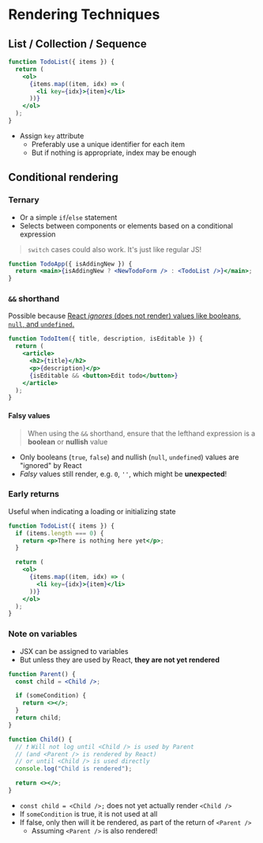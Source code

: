 # Rendering Techniques

## List / Collection / Sequence

```jsx
function TodoList({ items }) {
  return (
    <ol>
      {items.map((item, idx) => (
        <li key={idx}>{item}</li>
      ))}
    </ol>
  );
}
```

- Assign `key` attribute
  - Preferably use a unique identifier for each item
  - But if nothing is appropriate, index may be enough

## Conditional rendering

### Ternary

- Or a simple `if`/`else` statement
- Selects between components or elements based on a conditional expression

> `switch` cases could also work. It's just like regular JS!

```jsx
function TodoApp({ isAddingNew }) {
  return <main>{isAddingNew ? <NewTodoForm /> : <TodoList />}</main>;
}
```

### `&&` shorthand

Possible because [React _ignores_ (does not render) values like booleans, `null`, and `undefined`.](https://react.dev/learn/conditional-rendering#logical-and-operator-)

```jsx
function TodoItem({ title, description, isEditable }) {
  return (
    <article>
      <h2>{title}</h2>
      <p>{description}</p>
      {isEditable && <button>Edit todo</button>}
    </article>
  );
}
```

#### Falsy values

> When using the `&&` shorthand, ensure that the lefthand expression is a **boolean** or **nullish** value

- Only booleans (`true`, `false`) and nullish (`null`, `undefined`) values are "ignored" by React
- _Falsy_ values still render, e.g. `0`, `''`, which might be **unexpected**!

### Early returns

Useful when indicating a loading or initializing state

```jsx
function TodoList({ items }) {
  if (items.length === 0) {
    return <p>There is nothing here yet</p>;
  }

  return (
    <ol>
      {items.map((item, idx) => (
        <li key={idx}>{item}</li>
      ))}
    </ol>
  );
}
```

### Note on variables

- JSX can be assigned to variables
- But unless they are used by React, **they are not yet rendered**

```jsx
function Parent() {
  const child = <Child />;

  if (someCondition) {
    return <></>;
  }
  return child;
}

function Child() {
  // ❗ Will not log until <Child /> is used by Parent
  // (and <Parent /> is rendered by React)
  // or until <Child /> is used directly
  console.log("Child is rendered");

  return <></>;
}
```

- `const child = <Child />;` does not yet actually render `<Child />`
- If `someCondition` is true, it is not used at all
- If false, only then will it be rendered, as part of the return of `<Parent />`
  - Assuming `<Parent />` is also rendered!
